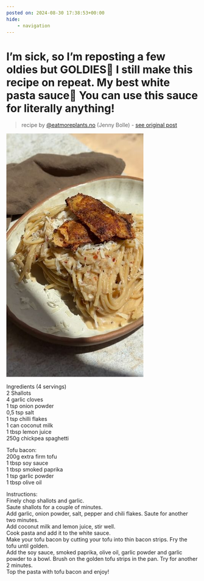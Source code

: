 ```yaml
---
posted on: 2024-08-30 17:38:53+00:00
hide:
    - navigation
---
```


# I’m sick, so I’m reposting a few oldies but GOLDIES🍝 I still make this recipe on repeat. My best white pasta sauce🤍 You can use this sauce for literally anything!  

> recipe by [@eatmoreplants.no](https://www.instagram.com/eatmoreplants.no/) 
(Jenny Bolle) - [see original post](https://instagram.com/p/C_TX5vkqWcO)

![](../img/eatmoreplants.no_30-08-2024_1708.png)

  
Ingredients (4 servings)  
2 Shallots  
4 garlic cloves  
1 tsp onion powder  
0,5 tsp salt  
1 tsp chilli flakes  
1 can coconut milk  
1 tbsp lemon juice  
250g chickpea spaghetti   
  
Tofu bacon:  
200g extra firm tofu  
1 tbsp soy sauce  
1 tbsp smoked paprika  
1 tsp garlic powder  
1 tbsp olive oil   
  
Instructions:  
Finely chop shallots and garlic.  
Saute shallots for a couple of minutes.  
Add garlic, onion powder, salt, pepper and chili flakes. Saute for another two minutes.  
Add coconut milk and lemon juice, stir well.  
Cook pasta and add it to the white sauce.  
Make your tofu bacon by cutting your tofu into thin bacon strips. Fry the tofu until golden.  
Add the soy sauce, smoked paprika, olive oil, garlic powder and garlic powder to a bowl. Brush on the golden tofu strips in the pan. Try for another 2 minutes.  
Top the pasta with tofu bacon and enjoy!   